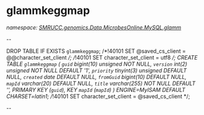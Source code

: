 ﻿# glammkeggmap
_namespace: [SMRUCC.genomics.Data.MicrobesOnline.MySQL.glamm](./index.md)_

--
 
 DROP TABLE IF EXISTS `glammkeggmap`;
 /*!40101 SET @saved_cs_client = @@character_set_client */;
 /*!40101 SET character_set_client = utf8 */;
 CREATE TABLE `glammkeggmap` (
 `guid` bigint(10) unsigned NOT NULL,
 `version` int(2) unsigned NOT NULL DEFAULT '1',
 `priority` tinyint(3) unsigned DEFAULT NULL,
 `created` date DEFAULT NULL,
 `fromGuid` bigint(10) DEFAULT NULL,
 `mapId` varchar(20) DEFAULT NULL,
 `title` varchar(255) NOT NULL DEFAULT '',
 PRIMARY KEY (`guid`),
 KEY `mapId` (`mapId`)
 ) ENGINE=MyISAM DEFAULT CHARSET=latin1;
 /*!40101 SET character_set_client = @saved_cs_client */;
 
 --




